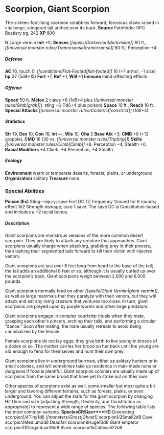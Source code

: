 ﻿---
cssclass: [monsters]
title1: Scorpion, Giant Scorpion
desc_short: The sixteen-foot-long scorpion scrabbles forward, ferocious claws raised
  in challenge, stingered tail arched over its back.
title2: Giant Scorpion
CR: 3
sources:
- name: Pathfinder RPG Bestiary
  page: 242
  link: http://paizo.com/products/btpy8auu?Pathfinder-Roleplaying-Game-Bestiary
XP: 800
alignment: N
size: Large
type: vermin
initiative:
  bonus: 0
senses:
  darkvision: 60
  tremorsense: 60
AC:
  AC: 16
  touch: 9
  flat_footed: 16
  components:
    armor: 7
    size: -1
HP:
  HP: 37
  long: 5d8+15
saves:
  fort: 7
  ref: 1
  will: 1
immunities:
- mind-affecting effects
speeds:
  base: 50
attacks:
  melee:
  - - text: 2 claws +6 (1d6+4 plus grab)
      entries:
      - - damage: 1d6+4
        - effect: grab
      count: 2
      attack: claws
      bonus:
      - 6
    - text: sting +6 (1d6+4 plus poison)
      entries:
      - - damage: 1d6+4
        - effect: poison
      attack: sting
      bonus:
      - 6
  special:
  - constrict (1d6+4)
space: 10
reach: 10
ability_scores:
  STR: 19
  DEX: 10
  CON: 16
  INT:
  WIS: 10
  CHA: 2
BAB: 3
CMB: 8
CMB_other: +12 grapple
CMD: 18
CMD_other: 30 vs. trip
skills:
  Climb: 8
  Perception: 4
  Stealth: 0
  _racial_mods:
    Climb:
      _: 4
    Perception:
      _: 4
    Stealth:
      _: 4
ecology:
  environment: warm or temperate deserts, forests, plains, or underground
  organization: solitary
  treasure_type: none
special_abilities:
  Poison (Ex): Sting-injury; save Fort DC 17; frequency 1/round for 6 rounds; effect
    1d2 Strength damage; cure 1 save. The save DC is Constitution-based and includes
    a +2 racial bonus.
desc_long: |-
  Giant scorpions are monstrous versions of the more common desert scorpion. They are likely to attack any creature that approaches. Giant scorpions usually charge when attacking, grabbing prey in their pincers, then lashing their segmented tails forward to kill their victim with injected venom.

  Giant scorpions are just over 8 feet long from head to the base of the tail; the tail adds an additional 8 feet or so, although it is usually curled up over the scorpion's back. Giant scorpions weigh between 2,000 and 6,000 pounds.

  Giant scorpions normally feed on other giant vermin, as well as large mammals that they paralyze with their venom, but they will attack and eat any living creature that ventures too close. In turn, giant scorpions are preyed upon by purple worms and other large predators.

  Giant scorpions engage in complex courtship rituals when they mate, grasping each other's pincers, arching their tails, and performing a circular “dance.” Soon after mating, the male usually retreats to avoid being cannibalized by the female.

  Female scorpions do not lay eggs; they give birth to live young in broods of a dozen or so. The mother carries her brood on her back until the young are old enough to fend for themselves and hunt their own prey.

  Giant scorpions live in underground burrows, either as solitary hunters or in small colonies, and will sometimes take up residence in man-made ruins or dungeons if food is plentiful. Giant scorpion colonies are usually made up of scorpions from the same brood that have yet to strike out on their own.

  Other species of scorpions exist as well, some smaller but most quite a bit larger and favoring different terrains, such as forests, plains, or even underground. You can adjust the stats for the giant scorpion by changing Hit Dice and size (adjusting Strength, Dexterity, and Constitution as appropriate) to represent a wide range of species. The following table lists the most common variants.

  SpeciesCRSizeHD Greensting scorpion1/4Tiny1d8 Ghost scorpion1/2Small2d8 Cave scorpion1Medium3d8 Deadfall scorpion8Huge10d8 Giant emperor scorpion11Gargantuan16d8 Black scorpion15Colossal22d8

---

# Scorpion, Giant Scorpion
The sixteen-foot-long scorpion scrabbles forward, ferocious claws raised in challenge, stingered tail arched over its back.
**Source** Pathfinder RPG Bestiary pg. 242
**XP** 800

N Large vermin
**Init** +0; **Senses** _[[spells/Darkvision|darkvision]]_ 60 ft., _[[universal monster rules/Tremorsense|tremorsense]]_ 60 ft.; Perception +4

##### Defense

**AC** 16, touch 9, _[[conditions/Flat-Footed|flat-footed]]_ 16 (+7 armor, –1 size)
**hp** 37 (5d8+15)
**Fort** +7, **Ref** +1, **Will** +1
**Immune** mind-affecting effects

##### Offense
**Speed** 50 ft.
**Melee** 2 claws +6 (1d6+4 plus _[[universal monster rules/Grab|grab]]_), sting +6 (1d6+4 plus poison)
**Space** 10 ft., **Reach** 10 ft.
**Special Attacks** _[[universal monster rules/Constrict|constrict]]_ (1d6+4)

##### Statistics
**Str** 19, **Dex** 10, **Con** 16, **Int** —, **Wis** 10, **Cha** 2
**Base Atk** +3; **CMB** +8 (+12 grapple); **CMD** 18 (30 vs. _[[universal monster rules/Trip|trip]]_)
**Skills** _[[universal monster rules/Climb|Climb]]_ +8, Perception +4, Stealth +0; **Racial Modifiers** +4 _Climb_, +4 Perception, +4 Stealth

##### Ecology

**Environment** warm or temperate deserts, forests, plains, or underground
**Organization** solitary
**Treasure** none

### Special Abilities

**Poison (Ex)** Sting—injury; save Fort DC 17; frequency 1/round for 6 rounds; effect 1d2 Strength damage; cure 1 save. The save DC is Constitution-based and includes a +2 racial bonus.

##### Description

Giant scorpions are monstrous versions of the more common desert scorpion. They are likely to attack any creature that approaches. Giant scorpions usually charge when attacking, grabbing prey in their pincers, then lashing their segmented tails forward to kill their victim with injected venom.

Giant scorpions are just over 8 feet long from head to the base of the tail; the tail adds an additional 8 feet or so, although it is usually curled up over the scorpion’s back. Giant scorpions weigh between 2,000 and 6,000 pounds.

Giant scorpions normally feed on other _[[spells/Giant Vermin|giant vermin]]_, as well as large mammals that they paralyze with their venom, but they will attack and eat any living creature that ventures too close. In turn, giant scorpions are preyed upon by purple worms and other large predators.

Giant scorpions engage in complex courtship rituals when they mate, grasping each other’s pincers, arching their tails, and performing a circular “dance.” Soon after mating, the male usually retreats to avoid being cannibalized by the female.

Female scorpions do not lay eggs; they give birth to live young in broods of a dozen or so. The mother carries her brood on her back until the young are old enough to fend for themselves and hunt their own prey.

Giant scorpions live in underground burrows, either as solitary hunters or in small colonies, and will sometimes take up residence in man-made ruins or dungeons if food is plentiful. Giant scorpion colonies are usually made up of scorpions from the same brood that have yet to strike out on their own.

Other species of scorpions exist as well, some smaller but most quite a bit larger and favoring different terrains, such as forests, plains, or even underground. You can adjust the stats for the giant scorpion by changing Hit Dice and size (adjusting Strength, Dexterity, and Constitution as appropriate) to represent a wide range of species. The following table lists the most common variants.
**Species****CR****Size****HD** Greensting scorpion1/4Tiny1d8 _[[monsters/Ghost|Ghost]]_ scorpion1/2Small2d8 Cave scorpion1Medium3d8 Deadfall scorpion8Huge10d8 Giant emperor scorpion11Gargantuan16d8 Black scorpion15Colossal22d8
